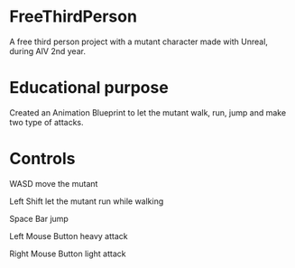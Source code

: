 # FreeThirdPerson
A free third person project with a mutant character made with Unreal, during AIV 2nd year.

# Educational purpose
Created an Animation Blueprint to let the mutant walk, run, jump and make two type of attacks.

# Controls
WASD move the mutant

Left Shift let the mutant run while walking

Space Bar jump

Left Mouse Button heavy attack

Right Mouse Button light attack
